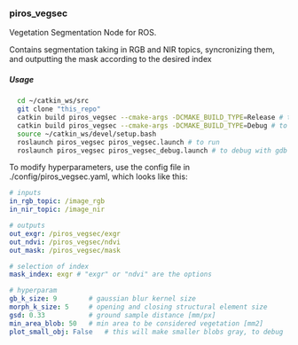 ### piros_vegsec

Vegetation Segmentation Node for ROS.

Contains segmentation taking in RGB and NIR topics, syncronizing them, and 
outputting the mask according to the desired index

##### Usage

```sh
  cd ~/catkin_ws/src
  git clone "this_repo"
  catkin build piros_vegsec --cmake-args -DCMAKE_BUILD_TYPE=Release # to build with opts
  catkin build piros_vegsec --cmake-args -DCMAKE_BUILD_TYPE=Debug # to build without opts and with gdb info
  source ~/catkin_ws/devel/setup.bash
  roslaunch piros_vegsec piros_vegsec.launch # to run
  roslaunch piros_vegsec piros_vegsec_debug.launch # to debug with gdb
```

To modify hyperparameters, use the config file in ./config/piros_vegsec.yaml, which
looks like this:

```yaml
# inputs
in_rgb_topic: /image_rgb
in_nir_topic: /image_nir

# outputs
out_exgr: /piros_vegsec/exgr
out_ndvi: /piros_vegsec/ndvi
out_mask: /piros_vegsec/mask

# selection of index
mask_index: exgr # "exgr" or "ndvi" are the options

# hyperparam
gb_k_size: 9        # gaussian blur kernel size
morph_k_size: 5     # opening and closing structural element size
gsd: 0.33           # ground sample distance [mm/px]
min_area_blob: 50   # min area to be considered vegetation [mm2]
plot_small_obj: False   # this will make smaller blobs gray, to debug
```

